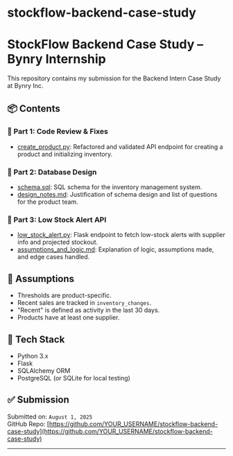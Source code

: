 # stockflow-backend-case-study
# StockFlow Backend Case Study – Bynry Internship

This repository contains my submission for the Backend Intern Case Study at Bynry Inc.

## 📦 Contents

### 🔹 Part 1: Code Review & Fixes
- [create_product.py](./part1_code_review/corrected_create_product.py): Refactored and validated API endpoint for creating a product and initializing inventory.

### 🔹 Part 2: Database Design
- [schema.sql](./part2_database_design/schema.sql): SQL schema for the inventory management system.
- [design_notes.md](./part2_database_design/design_notes.md): Justification of schema design and list of questions for the product team.

### 🔹 Part 3: Low Stock Alert API
- [low_stock_alert.py](./part3_low_stock_alert_api/low_stock_alert.py): Flask endpoint to fetch low-stock alerts with supplier info and projected stockout.
- [assumptions_and_logic.md](./part3_low_stock_alert_api/assumptions_and_logic.md): Explanation of logic, assumptions made, and edge cases handled.

## 🧠 Assumptions
- Thresholds are product-specific.
- Recent sales are tracked in `inventory_changes`.
- "Recent" is defined as activity in the last 30 days.
- Products have at least one supplier.

## 🚀 Tech Stack
- Python 3.x
- Flask
- SQLAlchemy ORM
- PostgreSQL (or SQLite for local testing)

## ✅ Submission
Submitted on: `August 1, 2025`  
GitHub Repo: [https://github.com/YOUR_USERNAME/stockflow-backend-case-study](https://github.com/YOUR_USERNAME/stockflow-backend-case-study)

---
